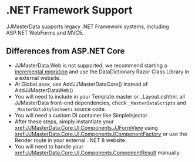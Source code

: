 # .NET Framework Support

JJMasterData supports legacy .NET Framework systems, including ASP.NET WebForms and MVC5.

## Differences from ASP.NET Core

- JJMasterData.Web is not supported, we recommend starting a [incremental migration](https://devblogs.microsoft.com/dotnet/incremental-asp-net-to-asp-net-core-migration/)
and use the DataDictionary Razor Class Library in a external website. 
- At Global.asax, use AddJJMasterDataCore() instead of AddJJMasterDataWeb()
- You will need to include in your Template.master or _Layout.cshtml, all JJMasterData front-end dependencies, check `_MasterDataScripts` and `_MasterDataStylesheets` source code.
- You will need a custom DI container like SimpleInjector
- After these steps, simply instantiate your <xref:JJMasterData.Core.UI.Components.JJFormView> using <xref:JJMasterData.Core.UI.Components.IComponentFactory> or use the Render route in your external ..NET 8 website.
- You will need to handle your <xref:JJMasterData.Core.UI.Components.ComponentResult> manually